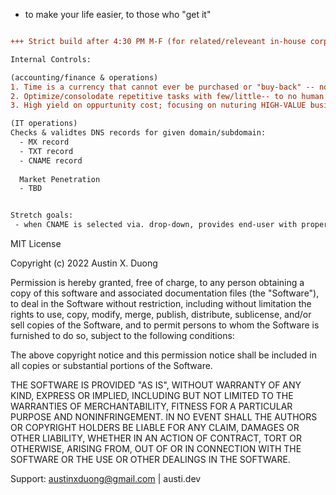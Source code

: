 * to make your life easier, to those who "get it"

``` diff

+++ Strict build after 4:30 PM M-F (for related/releveant in-house corporate (US/UK) counsel)

Internal Controls: 

(accounting/finance & operations)
1. Time is a currency that cannot ever be purchased or "buy-back" -- no medium of currency can or will ever buy back TIME. If we could, it will never be the original blueprint; financials + projected future
2. Optimize/consolodate repetitive tasks with few/little-- to no human intervention, streamlining operations and reducing overhead costs; COGS account + adhoc reports
3. High yield on oppurtunity cost; focusing on nuturing HIGH-VALUE business relationships & major functions of DEPT, solving REAL problems, and improving/organizing stragety of business operations; revenue growth + P/L management

(IT operations)
Checks & validtes DNS records for given domain/subdomain: 
  - MX record
  - TXT record
  - CNAME record
  
  Market Penetration
  - TBD


Stretch goals:
 - when CNAME is selected via. drop-down, provides end-user with proper text format to target CNAME in DNS config.
```
MIT License

Copyright (c) 2022 Austin X. Duong

Permission is hereby granted, free of charge, to any person obtaining a copy of this software and associated documentation files (the "Software"), to deal in the Software without restriction, including without limitation the rights to use, copy, modify, merge, publish, distribute, sublicense, and/or sell copies of the Software, and to permit persons to whom the Software is furnished to do so, subject to the following conditions:

The above copyright notice and this permission notice shall be included in all copies or substantial portions of the Software.

THE SOFTWARE IS PROVIDED "AS IS", WITHOUT WARRANTY OF ANY KIND, EXPRESS OR IMPLIED, INCLUDING BUT NOT LIMITED TO THE WARRANTIES OF MERCHANTABILITY, FITNESS FOR A PARTICULAR PURPOSE AND NONINFRINGEMENT. IN NO EVENT SHALL THE AUTHORS OR COPYRIGHT HOLDERS BE LIABLE FOR ANY CLAIM, DAMAGES OR OTHER LIABILITY, WHETHER IN AN ACTION OF CONTRACT, TORT OR OTHERWISE, ARISING FROM, OUT OF OR IN CONNECTION WITH THE SOFTWARE OR THE USE OR OTHER DEALINGS IN THE SOFTWARE.


Support: austinxduong@gmail.com | austi.dev
